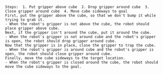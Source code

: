 
    Steps:  1. Put gripper above cube  2. Drop gripper around cube  3. Close gripper around cube  4. Move cube sideways to goal 
    First, put the gripper above the cube, so that we don't bump it while trying to grab it.
    - When the robot's gripper is not above the cube, the robot should place gripper above cube.
    Next, if the gripper isn't around the cube, put it around the cube.
    - When the robot's gripper is not around cube and the robot's gripper is open, the robot should drop gripper around cube.
    Now that the gripper is in place, close the gripper to trap the cube.
    - When the robot's gripper is around cube and the robot's gripper is open, the robot should close gripper around cube.
    Finally, move the cube sideways to the target location.
    - When the robot's gripper is closed around the cube, the robot should move the cube sideways to the goal.